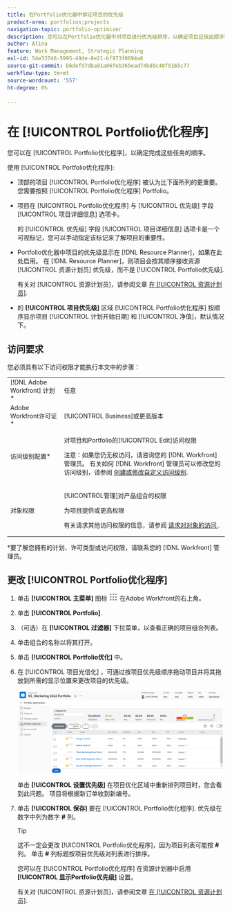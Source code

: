 ```yaml
---
title: 在Portfolio优化器中排定项目的优先级
product-area: portfolios;projects
navigation-topic: portfolio-optimizer
description: 您可以在Portfolio优化器中对项目进行优先级排序，以确定项目应按此顺序完成。
author: Alina
feature: Work Management, Strategic Planning
exl-id: 54e33746-5995-49de-8e21-bf973f0694a6
source-git-commit: b6defd7dba91a06feb365ead74bd9c48f5165c77
workflow-type: tm+mt
source-wordcount: '557'
ht-degree: 0%

---
```


# 在 [!UICONTROL Portfolio优化程序]

您可以在 [!UICONTROL Portfolio优化程序]，以确定完成这些任务的顺序。

使用 [!UICONTROL Portfolio优化程序]:

* 顶部的项目 [!UICONTROL Portfolio优化程序] 被认为比下面所列的更重要。 您需要按照 [!UICONTROL Portfolio优化程序] Portfolio。
* 项目在 [!UICONTROL Portfolio优化程序] 与 [!UICONTROL 优先级] 字段 [!UICONTROL 项目详细信息] 选项卡。

   的 [!UICONTROL 优先级] 字段 [!UICONTROL 项目详细信息] 选项卡是一个可视标记，您可以手动指定该标记来了解项目的重要性。

* Portfolio优化器中项目的优先级显示在 [!DNL Resource Planner]，如果在此处启用。 在 [!DNL Resource Planner]，则项目会按其顺序接收资源 [!UICONTROL 资源计划员] 优先级，而不是 [!UICONTROL Portfolio优先级].

   有关对 [!UICONTROL 资源计划员]，请参阅文章 [在 [!UICONTROL 资源计划员]](../../../resource-mgmt/resource-planning/prioritize-projects-resource-planner.md).

* 的 **[!UICONTROL 项目优先级]** 区域 [!UICONTROL Portfolio优化程序] 按顺序显示项目 [!UICONTROL 计划开始日期] 和 [!UICONTROL 净值]，默认情况下。

## 访问要求

您必须具有以下访问权限才能执行本文中的步骤：

<table style="table-layout:auto"> 
 <col> 
 <col> 
 <tbody> 
  <tr> 
   <td role="rowheader">[!DNL Adobe Workfront] 计划*</td> 
   <td> <p>任意 </p> </td> 
  </tr> 
  <tr> 
   <td role="rowheader">Adobe Workfront许可证*</td> 
   <td> <p>[!UICONTROL Business]或更高版本</p> </td> 
  </tr> 
  <tr> 
   <td role="rowheader">访问级别配置*</td> 
   <td> <p>对项目和Portfolio的[!UICONTROL Edit]访问权限</p> <p>注意：如果您仍无权访问，请咨询您的 [!DNL Workfront] 管理员。 有关如何 [!DNL Workfront] 管理员可以修改您的访问级别，请参阅 <a href="../../../administration-and-setup/add-users/configure-and-grant-access/create-modify-access-levels.md" class="MCXref xref">创建或修改自定义访问级别</a>.</p> </td> 
  </tr> 
  <tr> 
   <td role="rowheader">对象权限</td> 
   <td> <p>[!UICONTROL管理]对产品组合的权限</p> <p>为项目提供或更高权限</p> <p>有关请求其他访问权限的信息，请参阅 <a href="../../../workfront-basics/grant-and-request-access-to-objects/request-access.md" class="MCXref xref">请求对对象的访问 </a>.</p> </td> 
  </tr> 
 </tbody> 
</table>

&#42;要了解您拥有的计划、许可类型或访问权限，请联系您的 [!DNL Workfront] 管理员。

## 更改 [!UICONTROL Portfolio优化程序]

1. 单击 **[!UICONTROL 主菜单]** 图标 ![](assets/main-menu-icon.png) 在Adobe Workfront的右上角。

1. 单击 **[!UICONTROL Portfolio]**.
1. （可选）在 **[!UICONTROL 过滤器]** 下拉菜单，以查看正确的项目组合列表。
1. 单击组合的名称以将其打开。
1. 单击 **[!UICONTROL Portfolio优化]** 中。
1. 在 [!UICONTROL 项目光信化] ，可通过按项目优先级顺序拖动项目并将其拖放到所需的显示位置来更改项目的优先级。

   ![](assets/portfolio-optimizer-with-projects-nwe-350x89.png)

   单击 **[!UICONTROL 设置优先级]** 在项目优化区域中重新排列项目时，您会看到此问题。 项目将根据新订单收到新编号。

1. 单击 **[!UICONTROL 保存]** 要在 [!UICONTROL Portfolio优化程序]. 优先级在数字中列为数字 **#** 列。

   >[!TIP]
   >
   >这不一定会更改 [!UICONTROL Portfolio优化程序]，因为项目列表可能按 **#** 列。 单击 **#** 列标题按项目优先级对列表进行排序。

   您可以在 [!UICONTROL Portfolio优化程序] 在资源计划器中启用 **[!UICONTROL 显示Portfolio优先级]** 设置。

   有关对 [!UICONTROL 资源计划员]，请参阅文章 [在 [!UICONTROL 资源计划员]](../../../resource-mgmt/resource-planning/prioritize-projects-resource-planner.md).
